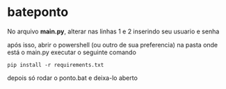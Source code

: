 # bateponto

No arquivo **main.py**, alterar nas linhas 1 e 2 inserindo seu usuario e senha

após isso, abrir o powershell (ou outro de sua preferencia) na pasta onde está o main.py
executar o seguinte comando

```
pip install -r requirements.txt
```

depois só rodar o ponto.bat e deixa-lo aberto

